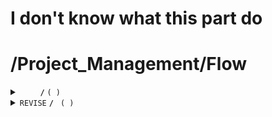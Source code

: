 # I don't know what this part do
# /Project_Management/Flow

<details>
<summary><code>    </code> <code><b>/</b></code> <code>( )</code></summary>

<br />

##### Headers
| key | values | description |
| --- | ------ | ----------- |
| --- | ------ | ----------- |
##### Path Parameters
| key                | required | data type | description                              |
| ------------------ | -------- | --------- | ---------------------------------------- |
| ------------------ | -------- | --------- | ---------------------------------------- |
##### Responses
| http code    | content-type         | description                        |
| ------------ | -------------------- | ---------------------------------- |
| `200`        | `application/json`   |                                    |
| `400`,       | `text/plain`         | `{ message: "client error"}`       |
| `500`        | `text/plain`         | `{ message: "server error"}`       |
</details>

<details>
<summary><code>REVISE</code> <code><b>/ </b></code> <code>( )</code></summary>

<br />

##### Headers
| key | values | description |
| --- | ------ | ----------- |
| --- | ------ | ----------- |
##### Path Parameters
| key | required | data type | description         |
| --- | -------- | --------- | ------------------- |
| --- | -------- | --------- | ------------------- |
##### Responses
| http code    | content-type | description                           |
| ------------ | -------------| ------------------------------------- |
| `200`        | `text/plain` | detail of the revised flow            |
| `400`        | `text/plain` | `{ message: "client error"}`          |
| `500`        | `text/plain` | `{ message: "server error"}`          |

</details>